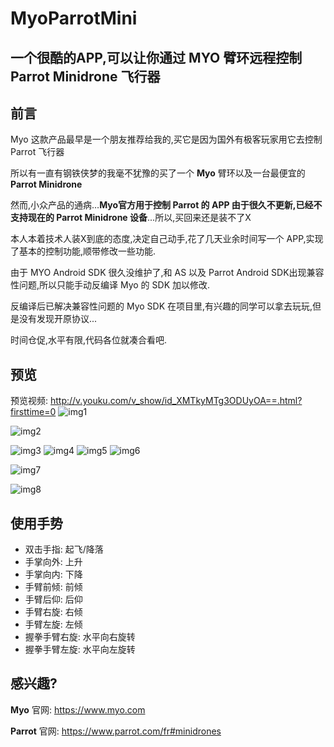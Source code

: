 # MyoParrotMini


一个很酷的APP,可以让你通过 **MYO** 臂环远程控制 **Parrot Minidrone** 飞行器
----

## 前言
Myo 这款产品最早是一个朋友推荐给我的,买它是因为国外有极客玩家用它去控制 Parrot 飞行器

所以有一直有钢铁侠梦的我毫不犹豫的买了一个 **Myo** 臂环以及一台最便宜的 **Parrot Minidrone**

然而,小众产品的通病…**Myo官方用于控制 Parrot 的 APP 由于很久不更新,已经不支持现在的 Parrot Minidrone 设备**...所以,买回来还是装不了X

本人本着技术人装X到底的态度,决定自己动手,花了几天业余时间写一个 APP,实现了基本的控制功能,顺带修改一些功能.

由于 MYO Android SDK 很久没维护了,和 AS 以及 Parrot Android SDK出现兼容性问题,所以只能手动反编译 Myo 的 SDK 加以修改.

反编译后已解决兼容性问题的 Myo SDK 在项目里,有兴趣的同学可以拿去玩玩,但是没有发现开原协议...

时间仓促,水平有限,代码各位就凑合看吧.

## 预览
预览视频: http://v.youku.com/v_show/id_XMTkyMTg3ODUyOA==.html?firsttime=0
![img1](https://ww4.sinaimg.cn/large/006tNbRwjw1fb5c8yeonej30ci0godig.jpg)

![img2](https://ww4.sinaimg.cn/large/006tNbRwjw1fb5c8y9k15j30ir0p0wl7.jpg)

![img3](https://ww2.sinaimg.cn/large/006tNc79gw1fb5bagiybqg308c06yqv7.gif)
![img4](https://ww4.sinaimg.cn/large/006tNc79gw1fb5br2idcgg308c06ykjn.gif)
![img5](https://ww3.sinaimg.cn/large/006tNbRwgw1fb5o4gxkq4g308c06yu0y.gif)
![img6](https://ww4.sinaimg.cn/large/006tNbRwgw1fb5o495031g308c06yx6q.gif)

![img7](https://ww2.sinaimg.cn/large/006tNbRwjw1fb5c8y1zsyj30ir0p0tdl.jpg)

![img8](https://ww1.sinaimg.cn/large/006tNbRwgw1fb5cizpm2wj30p00e2myh.jpg)

## 使用手势
- 双击手指: 起飞/降落
- 手掌向外: 上升
- 手掌向内: 下降
- 手臂前倾: 前倾
- 手臂后仰: 后仰
- 手臂右旋: 右倾
- 手臂左旋: 左倾
- 握拳手臂右旋: 水平向右旋转
- 握拳手臂左旋: 水平向左旋转


## 感兴趣?

**Myo** 官网: https://www.myo.com

**Parrot** 官网: https://www.parrot.com/fr#minidrones
